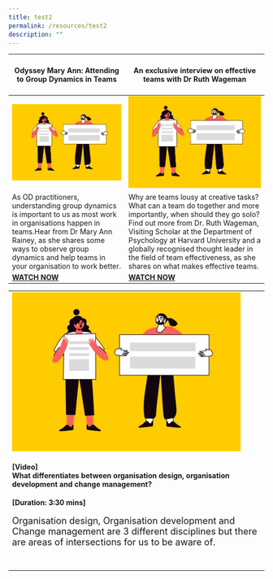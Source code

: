 ```yaml
---
title: test2
permalink: /resources/test2
description: ""
---
```

| <h4>Odyssey Mary Ann: Attending to Group Dynamics in Teams</h4> | <h4>An exclusive interview on effective teams with Dr Ruth Wageman</h4> | 
| -------- | -------- | 
| ![](/images/Change%20and%20transition.jpg)    | ![](/images/Change%20and%20transition.jpg) 
| As OD practitioners, understanding group dynamics is important to us as most work in organisations happen in teams.Hear from Dr Mary Ann Rainey, as she shares some ways to observe group dynamics and help teams in your organisation to work better. | Why are teams lousy at creative tasks? What can a team do together and more importantly, when should they go solo? Find out more from Dr. Ruth Wageman, Visiting Scholar at the Department of Psychology at Harvard University and a globally recognised thought leader in the field of team effectiveness, as she shares on what makes effective teams.| 
| [**WATCH NOW**](https://vimeo.com/130939928) | [**WATCH NOW**](https://vimeo.com/39463182) |



<table><tr><td><img src="/images/Change%20and%20transition.jpg" alt="employee engagement" width="450"><h4>[Video] <br>What differentiates between organisation design, organisation development and change management? </h4><strong>[Duration: 3:30 mins] </strong><br><br>
	    <font size="4">Organisation design, Organisation development and Change management are 3 different disciplines but there are areas of intersections for us to be aware of. <br><br><br></font></td>
